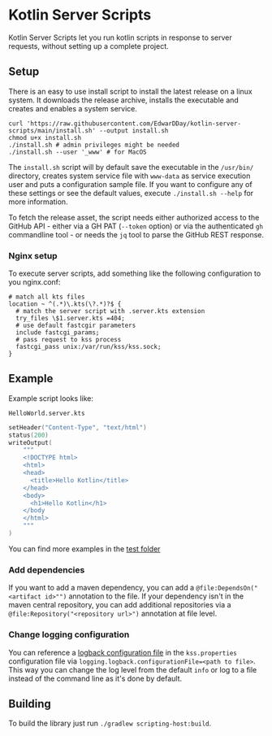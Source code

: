 # Kotlin Server Scripts

Kotlin Server Scripts let you run kotlin scripts in response to server requests, without setting up a complete project.

## Setup

There is an easy to use install script to install the latest release on a linux system. It downloads the release
archive, installs the executable and creates and enables a system service. 

```shell
curl 'https://raw.githubusercontent.com/EdwarDDay/kotlin-server-scripts/main/install.sh' --output install.sh
chmod u+x install.sh
./install.sh # admin privileges might be needed 
./install.sh --user '_www' # for MacOS
```

The `install.sh` script will by default save the executable in the `/usr/bin/` directory, creates system service file
with `www-data` as service execution user and puts a configuration sample file. If you want to configure any of these
settings or see the default values, execute `./install.sh --help` for more information.

To fetch the release asset, the script needs either authorized access to the GitHub API - either via a GH PAT
(`--token` option) or via the authenticated `gh` commandline tool - or needs the `jq` tool to parse the GitHub REST
response.

### Nginx setup

To execute server scripts, add something like the following configuration to you nginx.conf:

```nginx
# match all kts files
location ~ ^(.*)\.kts(\?.*)?$ {
  # match the server script with .server.kts extension
  try_files \$1.server.kts =404;
  # use default fastcgir parameters
  include fastcgi_params;
  # pass request to kss process
  fastcgi_pass unix:/var/run/kss/kss.sock;
}
```

## Example

Example script looks like:

`HelloWorld.server.kts`
```kotlin
setHeader("Content-Type", "text/html")
status(200)
writeOutput(
    """
    <!DOCTYPE html>
    <html>
    <head>
      <title>Hello Kotlin</title>
    </head>
    <body>
      <h1>Hello Kotlin</h1>
    </body
    </html>
    """
)
```

You can find more examples in the [test folder](scripting-host/src/test/resources)

### Add dependencies

If you want to add a maven dependency, you can add a `@file:DependsOn("<artifact id>"")` annotation to the file. If your
dependency isn't in the maven central repository, you can add additional repositories via a
`@file:Repository("<repository url>")` annotation at file level.

### Change logging configuration

You can reference a [logback configuration file](https://logback.qos.ch/manual/configuration.html) in the
`kss.properties` configuration file via `logging.logback.configurationFile=<path to file>`. This way you can change the
log level from the default `info` or log to a file instead of the command line as it's done by default.

## Building

To build the library just run `./gradlew scripting-host:build`.
